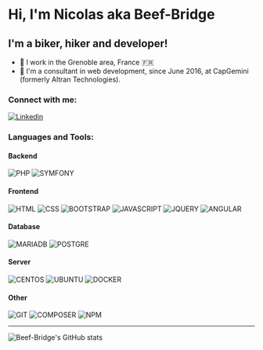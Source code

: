 # Hi, I'm Nicolas aka Beef-Bridge

## I'm a biker, hiker and developer!

- :round_pushpin: I work in the Grenoble area, France :fr:
- :office: I'm a consultant in web development, since June 2016, at CapGemini (formerly Altran Technologies).

### Connect with me:

[![Linkedin](https://img.shields.io/badge/linkedin-0a66c2.svg?style=for-the-badge&logo=linkedin&logoColor=white&logoWidth=20)](https://www.linkedin.com/in/parisnicolas/)

### Languages and Tools:
#### Backend
![PHP](https://img.shields.io/badge/php-AE508D.svg?style=for-the-badge&logo=php&logoColor=white&logoWidth=20)
![SYMFONY](https://img.shields.io/badge/symfony-000000.svg?style=for-the-badge&logo=symfony&logoColor=white&logoWidth=20)

#### Frontend
![HTML](https://img.shields.io/badge/html5-E34F26.svg?style=for-the-badge&logo=html5&logoColor=white&logoWidth=20)
![CSS](https://img.shields.io/badge/css3-1572B6.svg?style=for-the-badge&logo=css3&logoColor=white&logoWidth=20)
![BOOTSTRAP](https://img.shields.io/badge/bootstrap-563D7C.svg?style=for-the-badge&logo=bootstrap&logoColor=white&logoWidth=20)
![JAVASCRIPT](https://img.shields.io/badge/javascript-323330.svg?style=for-the-badge&logo=javascript&logoColor=white&logoWidth=20)
![JQUERY](https://img.shields.io/badge/jquery-0769AD.svg?style=for-the-badge&logo=jquery&logoColor=white&logoWidth=20)
![ANGULAR](https://img.shields.io/badge/angular-CB3837.svg?style=for-the-badge&logo=angular&logoColor=white&logoWidth=20)

#### Database
![MARIADB](https://img.shields.io/badge/mariadb-4e629a.svg?style=for-the-badge&logo=mariadb&logoColor=white&logoWidth=20)
![POSTGRE](https://img.shields.io/badge/postgresql-336791.svg?style=for-the-badge&logo=postgresql&logoColor=white&logoWidth=20)

#### Server
![CENTOS](https://img.shields.io/badge/centos-020008.svg?style=for-the-badge&logo=centos&logoColor=white&logoWidth=20)
![UBUNTU](https://img.shields.io/badge/ubuntu-e95420.svg?style=for-the-badge&logo=ubuntu&logoColor=white&logoWidth=20)
![DOCKER](https://img.shields.io/badge/docker-2496ed.svg?style=for-the-badge&logo=docker&logoColor=white&logoWidth=20)

#### Other
![GIT](https://img.shields.io/badge/git-F05032.svg?style=for-the-badge&logo=git&logoColor=white&logoWidth=20)
![COMPOSER](https://img.shields.io/badge/composer-000000.svg?style=for-the-badge&logo=composer&logoColor=white&logoWidth=20)
![NPM](https://img.shields.io/badge/npm-CB3837.svg?style=for-the-badge&logo=npm&logoColor=white&logoWidth=20)

---

![Beef-Bridge's GitHub stats](https://github-readme-stats.vercel.app/api?username=beef-bridge&show_icons=true&hide=contribs,prs&theme=default)

